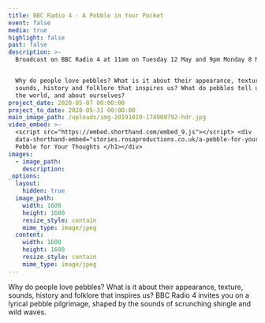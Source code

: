 ```yaml
---
title: BBC Radio 4 - A Pebble in Your Pocket
event: false
media: true
highlight: false
past: false
description: >-
  Broadcast on BBC Radio 4 at 11am on Tuesday 12 May and 9pm Monday 8 May 2020.


  Why do people love pebbles? What is it about their appearance, texture,
  sounds, history and folklore that inspires us? What do pebbles tell us about
  the world, and about ourselves?
project_date: 2020-05-07 00:00:00
project_to_date: 2020-05-31 00:00:00
main_image_path: /uploads/img-20191019-174909792-hdr.jpg
video_embed: >-
  <script src="https://embed.shorthand.com/embed_9.js"></script> <div
  data-shorthand-embed="stories.rosaproductions.co.uk/a-pebble-for-your-thoughts-/"><h1>A
  Pebble for Your Thoughts </h1></div>
images:
  - image_path:
    description:
_options:
  layout:
    hidden: true
  image_path:
    width: 1600
    height: 1600
    resize_style: contain
    mime_type: image/jpeg
  content:
    width: 1600
    height: 1600
    resize_style: contain
    mime_type: image/jpeg
---
```


Why do people love pebbles? What is it about their appearance, texture, sounds, history and folklore that inspires us? BBC Radio 4 invites you on a lyrical pebble pilgrimage, shaped by the sounds of scrunching shingle and wild waves.

&nbsp;

&nbsp;